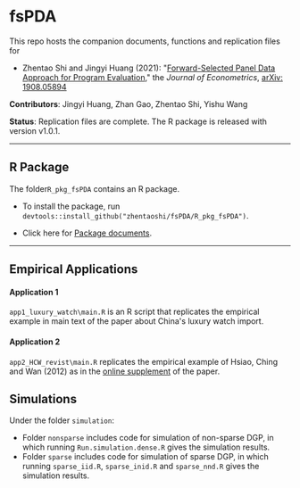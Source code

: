 # fsPDA
This repo hosts the companion documents, functions and replication files for 

* Zhentao Shi and Jingyi Huang (2021): "[Forward-Selected Panel Data Approach for Program Evaluation](https://www.sciencedirect.com/science/article/pii/S0304407621001536?via%3Dihub)," the *Journal of Econometrics*, [arXiv: 1908.05894](https://arxiv.org/abs/1908.05894)

**Contributors**: Jingyi Huang, Zhan Gao, Zhentao Shi, Yishu Wang

**Status**: Replication files are complete. The R package is released with version v1.0.1.

---


## R Package

The folder`R_pkg_fsPDA` contains an R package. 

* To install the package, run `devtools::install_github("zhentaoshi/fsPDA/R_pkg_fsPDA")`.

* Click here for [Package documents](https://github.com/zhentaoshi/fsPDA/blob/master/R_pkg_fsPDA/doc/).


---


## Empirical Applications

#### Application 1

 `app1_luxury_watch\main.R` is an R script that replicates the empirical example in main text of the paper about China's luxury watch import.



#### Application 2

`app2_HCW_revist\main.R` replicates the empirical example of Hsiao, Ching and Wan (2012) as in the [online supplement](https://ars.els-cdn.com/content/image/1-s2.0-S0304407621001536-mmc1.pdf) of the paper.





## Simulations

Under the folder `simulation`: 

- Folder `nonsparse` includes code for simulation of non-sparse DGP, in which running `Run.simulation.dense.R` gives the simulation results. 
- Folder `sparse` includes code for simulation of sparse DGP, in which running `sparse_iid.R`, `sparse_inid.R` and `sparse_nnd.R` gives the simulation results. 

